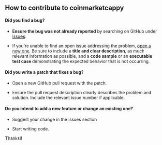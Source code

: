 ## How to contribute to coinmarketcappy

#### **Did you find a bug?**

* **Ensure the bug was not already reported** by searching on GitHub under [Issues](https://github.com/saporitigianni/coinmarketcappy/issues).

* If you're unable to find an open issue addressing the problem, [open a new one](https://github.com/saporitigianni/coinmarketcappy/issues/new). Be sure to include a **title and clear description**, as much relevant information as possible, and a **code sample** or an **executable test case** demonstrating the expected behavior that is not occurring.

#### **Did you write a patch that fixes a bug?**

* Open a new GitHub pull request with the patch.

* Ensure the pull request description clearly describes the problem and solution. Include the relevant issue number if applicable.

#### **Do you intend to add a new feature or change an existing one?**

* Suggest your change in the issues section

* Start writing code.

Thanks!!
